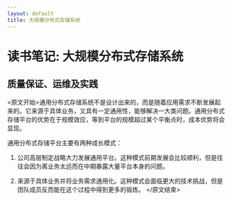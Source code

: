 ```yaml
---
layout: default
title: 大规模分布式存储系统
---
```


# 读书笔记: 大规模分布式存储系统


## 质量保证、运维及实践

<原文开始>通用分布式存储系统不是设计出来的，而是随着应用需求不断发展起来的。它来源于具体业务，又具有一定通用性，能够解决一大类问题。通用分布式存储平台的优势在于规模效应，等到平台的规模超过某个平衡点时，成本优势将会显现。

通用分布式存储平台主要有两种成长模式：

1. 公司高层制定战略大力发展通用平台。这种模式前期发展会比较顺利，但是往往会因为离业务太远而在中期暴露大量平台本身的问题。

2. 来源于具体业务并将业务需求通用化。这种模式会面临更大的技术挑战，但是团队成员反而能在这个过程中得到更多的锻炼。
</原文结束>